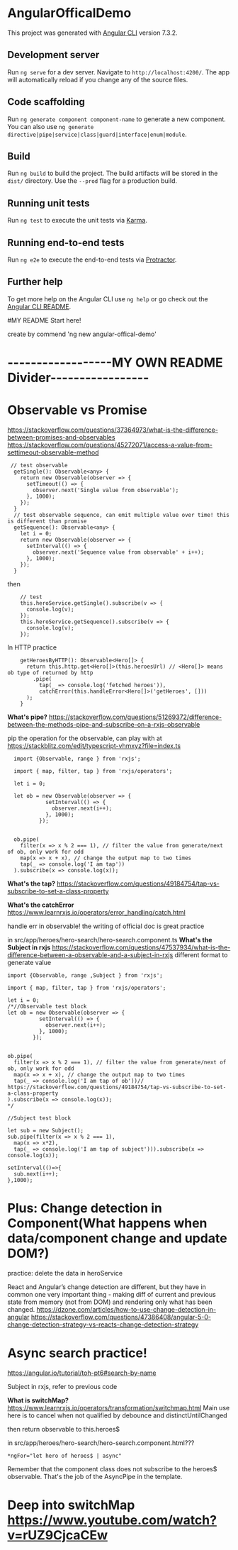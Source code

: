 # AngularOfficalDemo

This project was generated with [Angular CLI](https://github.com/angular/angular-cli) version 7.3.2.

## Development server

Run `ng serve` for a dev server. Navigate to `http://localhost:4200/`. The app will automatically reload if you change any of the source files.

## Code scaffolding

Run `ng generate component component-name` to generate a new component. You can also use `ng generate directive|pipe|service|class|guard|interface|enum|module`.

## Build

Run `ng build` to build the project. The build artifacts will be stored in the `dist/` directory. Use the `--prod` flag for a production build.

## Running unit tests

Run `ng test` to execute the unit tests via [Karma](https://karma-runner.github.io).

## Running end-to-end tests

Run `ng e2e` to execute the end-to-end tests via [Protractor](http://www.protractortest.org/).

## Further help

To get more help on the Angular CLI use `ng help` or go check out the [Angular CLI README](https://github.com/angular/angular-cli/blob/master/README.md).


#MY README Start here!

create by commend 'ng new angular-offical-demo'
# ------------------MY OWN README Divider-----------------

# Observable vs Promise
https://stackoverflow.com/questions/37364973/what-is-the-difference-between-promises-and-observables
https://stackoverflow.com/questions/45272071/access-a-value-from-settimeout-observable-method

    
     // test observable
      getSingle(): Observable<any> {
        return new Observable(observer => {
          setTimeout(() => {
            observer.next('Single value from observable');
          }, 1000);
        });
      }
      // test observable sequence, can emit multiple value over time! this is different than promise
      getSequence(): Observable<any> {
        let i = 0;
        return new Observable(observer => {
          setInterval(() => {
            observer.next('Sequence value from observable' + i++);
          }, 1000);
        });
      }

then 
    
        // test
        this.heroService.getSingle().subscribe(v => {
          console.log(v);
        });
        this.heroService.getSequence().subscribe(v => {
          console.log(v);
        });
      
  
 In HTTP practice
 
        getHeroesByHTTP(): Observable<Hero[]> {
          return this.http.get<Hero[]>(this.heroesUrl) // <Hero[]> means ob type of returned by http
            .pipe(
              tap(_ => console.log('fetched heroes')),
              catchError(this.handleError<Hero[]>('getHeroes', []))
          );
        } 

**What's pipe?**
https://stackoverflow.com/questions/51269372/difference-between-the-methods-pipe-and-subscribe-on-a-rxjs-observable

pip the operation for the observable, can play with at https://stackblitz.com/edit/typescript-vhmxyz?file=index.ts 

      import {Observable, range } from 'rxjs';
      
      import { map, filter, tap } from 'rxjs/operators';
      
      let i = 0;
      
      let ob = new Observable(observer => {
                setInterval(() => {
                  observer.next(i++);
                }, 1000);
              });
      
      
      ob.pipe(
        filter(x => x % 2 === 1), // filter the value from generate/next of ob, only work for odd
        map(x => x + x), // change the output map to two times
        tap(_ => console.log('I am tap'))
      ).subscribe(x => console.log(x));

**What's the tap?**
https://stackoverflow.com/questions/49184754/tap-vs-subscribe-to-set-a-class-property

**What's the catchError**
https://www.learnrxjs.io/operators/error_handling/catch.html

handle err in observable! the writing of official doc is great practice

in src/app/heroes/hero-search/hero-search.component.ts
**What's the Subject in rxjs**
https://stackoverflow.com/questions/47537934/what-is-the-difference-between-a-observable-and-a-subject-in-rxjs
different format to generate value
    
    import {Observable, range ,Subject } from 'rxjs';
    
    import { map, filter, tap } from 'rxjs/operators';
    
    let i = 0;
    /*//Observable test block
    let ob = new Observable(observer => {
              setInterval(() => {
                observer.next(i++);
              }, 1000);
            });
    
    
    ob.pipe(
      filter(x => x % 2 === 1), // filter the value from generate/next of ob, only work for odd
      map(x => x + x), // change the output map to two times
      tap(_ => console.log('I am tap of ob'))// https://stackoverflow.com/questions/49184754/tap-vs-subscribe-to-set-a-class-property
    ).subscribe(x => console.log(x));
    */
    
    //Subject test block
    
    let sub = new Subject();
    sub.pipe(filter(x => x % 2 === 1),
      map(x => x*2), 
      tap(_ => console.log('I am tap of subject'))).subscribe(x => console.log(x));
    
    setInterval(()=>{
      sub.next(i++);
    },1000);


# Plus: Change detection in Component(What happens when data/component change and update DOM?)
practice: delete the data in heroService

React and Angular’s change detection are different, but they have in common one very important thing - making diff of current and previous state from memory (not from DOM) and rendering only what has been changed.
https://dzone.com/articles/how-to-use-change-detection-in-angular
https://stackoverflow.com/questions/47386408/angular-5-0-change-detection-strategy-vs-reacts-change-detection-strategy

# Async search practice!
https://angular.io/tutorial/toh-pt6#search-by-name

Subject in rxjs, refer to previous code

**What is switchMap?**
https://www.learnrxjs.io/operators/transformation/switchmap.html
Main use here is to cancel when not qualified by debounce and distinctUntilChanged

then return observable to this.heroes$


in src/app/heroes/hero-search/hero-search.component.html???

    
    *ngFor="let hero of heroes$ | async"

Remember that the component class does not subscribe to the heroes$ observable. That's the job of the AsyncPipe in the template.

# Deep into switchMap https://www.youtube.com/watch?v=rUZ9CjcaCEw
